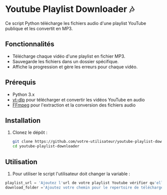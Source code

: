 # Youtube Playlist Downloader 🎶

Ce script Python télécharge les fichiers audio d'une playlist YouTube publique et les convertit en MP3.

## Fonctionnalités

- Télécharge chaque vidéo d'une playlist en fichier MP3.
- Sauvegarde les fichiers dans un dossier spécifique.
- Affiche la progression et gère les erreurs pour chaque vidéo.

## Prérequis

- Python 3.x
- [yt-dlp](https://github.com/yt-dlp/yt-dlp) pour télécharger et convertir les vidéos YouTube en audio
- [FFmpeg](https://ffmpeg.org/download.html) pour l'extraction et la conversion des fichiers audio

## Installation

1. Clonez le dépôt :
   ```bash
   git clone https://github.com/votre-utilisateur/youtube-playlist-downloader.git
   cd youtube-playlist-downloader

## Utilisation

1. Pour utiliser le script l'utilisateur doit changer la variable :
```python
playlist_url = 'Ajoutez l'url de votre playlist Youtube vérifier qu'elle soit publique pour que tout fonctionne correctment'
download_folder ='Ajoutez votre chemin pour le repertoire de téléchargement'
